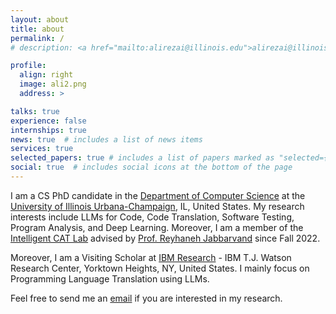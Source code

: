 ```yaml
---
layout: about
title: about
permalink: /
# description: <a href="mailto:alirezai@illinois.edu">alirezai@illinois.edu</a>

profile:
  align: right
  image: ali2.png
  address: >

talks: true
experience: false
internships: true
news: true  # includes a list of news items
services: true
selected_papers: true # includes a list of papers marked as "selected={true}"
social: true  # includes social icons at the bottom of the page
---
```


I am a CS PhD candidate in the <a href="https://cs.illinois.edu/" target="blank">Department of Computer Science</a> at the <a href="https://illinois.edu/" target="blank">University of Illinois Urbana-Champaign</a>, IL, United States. My research interests include LLMs for Code, Code Translation, Software Testing, Program Analysis, and Deep Learning. Moreover, I am a member of the <a href="https://reyhaneh.cs.illinois.edu/lab.htm" target="blank">Intelligent CAT Lab</a> advised by <a href="https://reyhaneh.cs.illinois.edu/" target="blank">Prof. Reyhaneh Jabbarvand</a> since Fall 2022.

Moreover, I am a Visiting Scholar at [IBM Research](https://www.research.ibm.com/) - IBM T.J. Watson Research Center, Yorktown Heights, NY, United States. I mainly focus on Programming Language Translation using LLMs.

Feel free to send me an <a href="mailto:alirezai@illinois.edu">email</a> if you are interested in my research.

